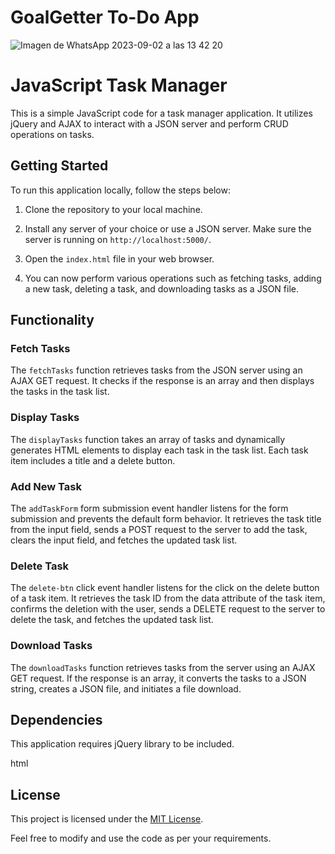 # GoalGetter To-Do App

![Imagen de WhatsApp 2023-09-02 a las 13 42 20](https://github.com/pikapikapixi/GoalGetter-ToDo-App/assets/135671082/00458f26-3c08-4c78-92ae-716782fb55dd)


# JavaScript Task Manager

This is a simple JavaScript code for a task manager application. It utilizes jQuery and AJAX to interact with a JSON server and perform CRUD operations on tasks.

## Getting Started

To run this application locally, follow the steps below:

1. Clone the repository to your local machine.

2. Install any server of your choice or use a JSON server. Make sure the server is running on `http://localhost:5000/`.

3. Open the `index.html` file in your web browser.

4. You can now perform various operations such as fetching tasks, adding a new task, deleting a task, and downloading tasks as a JSON file.

## Functionality

### Fetch Tasks

The `fetchTasks` function retrieves tasks from the JSON server using an AJAX GET request. It checks if the response is an array and then displays the tasks in the task list.

### Display Tasks

The `displayTasks` function takes an array of tasks and dynamically generates HTML elements to display each task in the task list. Each task item includes a title and a delete button.

### Add New Task

The `addTaskForm` form submission event handler listens for the form submission and prevents the default form behavior. It retrieves the task title from the input field, sends a POST request to the server to add the task, clears the input field, and fetches the updated task list.

### Delete Task

The `delete-btn` click event handler listens for the click on the delete button of a task item. It retrieves the task ID from the data attribute of the task item, confirms the deletion with the user, sends a DELETE request to the server to delete the task, and fetches the updated task list.

### Download Tasks

The `downloadTasks` function retrieves tasks from the server using an AJAX GET request. If the response is an array, it converts the tasks to a JSON string, creates a JSON file, and initiates a file download.

## Dependencies

This application requires jQuery library to be included.

html
<script src="https://code.jquery.com/jquery-3.6.0.min.js"></script>


## License

This project is licensed under the [MIT License](LICENSE).

Feel free to modify and use the code as per your requirements.
